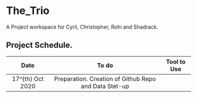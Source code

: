# The_Trio
A Project workspace for Cyril, Christopher, Rohi and Shadrack. 
## Project Schedule.
|Date|To do|Tool to Use|
|:-:|:-:|:-:|
|17^{th} Oct 2020|Preparation. Creation of Github Repo and Data Stet-up|
